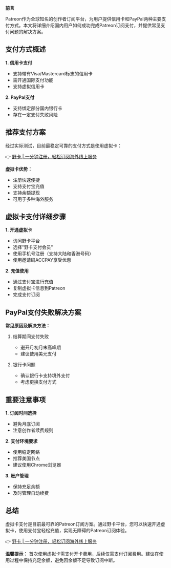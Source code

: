**前言**

Patreon作为全球知名的创作者订阅平台，为用户提供信用卡和PayPal两种主要支付方式。本文将详细介绍国内用户如何成功完成Patreon订阅支付，并提供常见支付问题的解决方案。

## 支付方式概述

**1. 信用卡支付**
- 支持带有Visa/Mastercard标志的信用卡
- 需开通国际支付功能
- 支持虚拟信用卡

**2. PayPal支付**
- 支持绑定部分国内银行卡
- 存在一定支付失败风险

## 推荐支付方案

经过实际测试，目前最稳定可靠的支付方式是使用虚拟卡：

👉 [野卡 | 一分钟注册，轻松订阅海外线上服务](https://bit.ly/bewildcard)

**虚拟卡优势：**
- 注册快速便捷
- 支持支付宝充值
- 支持余额提现
- 可用于多种海外服务

## 虚拟卡支付详细步骤

**1. 开通虚拟卡**
- 访问野卡平台
- 选择"野卡支付会员"
- 使用手机号注册（支持大陆和香港号码）
- 使用邀请码ACCPAY享受优惠

**2. 充值使用**
- 通过支付宝进行充值
- 复制虚拟卡信息到Patreon
- 完成支付订阅

## PayPal支付失败解决方案

**常见原因及解决方法：**
1. 结算期间支付失败
   - 避开月初月末高峰期
   - 建议使用美元支付

2. 银行卡问题
   - 确认银行卡支持境外支付
   - 考虑更换支付方式

## 重要注意事项

**1. 订阅时间选择**
- 避免月底订阅
- 注意创作者续费规则

**2. 支付环境要求**
- 使用稳定网络
- 推荐美国节点
- 建议使用Chrome浏览器

**3. 账户管理**
- 保持充足余额
- 及时管理自动续费

## 总结

虚拟卡支付是目前最可靠的Patreon订阅方案。通过野卡平台，您可以快速开通虚拟卡，使用支付宝轻松充值，实现无障碍的Patreon订阅体验。

👉 [野卡 | 一分钟注册，轻松订阅海外线上服务](https://bit.ly/bewildcard)

**温馨提示：** 首次使用虚拟卡需支付开卡费用，后续仅需支付订阅费用。建议在使用过程中保持充足余额，避免因余额不足导致订阅中断。